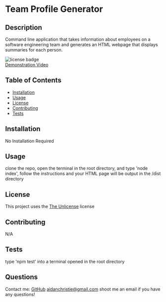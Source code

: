 # Team Profile Generator

  ## Description
  Command line application that takes information about employees on a software engineering team and generates an HTML webpage that displays summaries for each person.

  ![license badge](https://img.shields.io/badge/license-The%20Unlicense-green)  
  [Demonstration Video](https://youtu.be/4x05xR7b8BM)

  ## Table of Contents

  - [Installation](#installation)
  - [Usage](#usage)
  - [License](#license)
  - [Contributing](#contributing)
  - [Tests](#tests)

  ## Installation
  No Installation Required

  ## Usage
  clone the repo, open the terminal in the root directory, and type 'node index', follow the instructions and your HTML page will be output in the /dist directory

  ## License
  This project uses the [The Unlicense](https://choosealicense.com/licenses/unlicense/) license

  ## Contributing
  N/A

  ## Tests
  type 'npm test' into a terminal opened in the root directory
  
  ## Questions
  Contact me:
  [GitHub](https://github.com/owlbag)
  [aidanchristie@gmail.com](mailto:aidanchristie@gmail.com)
  shoot me an email if you have any questions!
